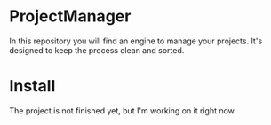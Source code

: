 # ProjectManager
In this repository you will find an engine to manage your projects. It's designed to keep the process clean and sorted.

# Install
The project is not finished yet, but I'm working on it right now.
